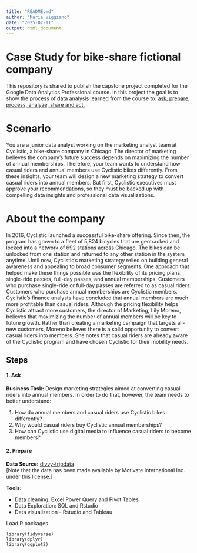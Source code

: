 ```yaml
---
title: "README.md"
author: "Maria Viggiano"
date: "2025-02-11"
output: html_document
---
```



# **Case Study for bike-share fictional company**

<p>This repository is shared to publish the capstone project completed for the Google Data Analytics Professional course. 
In this project the goal is to show the process of data analysis learned from the course to: 
<ins>ask, prepare, process, analyze, share and act. <ins> <p>



# Scenario
You are a junior data analyst working on the marketing analyst team at Cyclistic, a bike-share
company in Chicago. The director of marketing believes the company’s future success
depends on maximizing the number of annual memberships. Therefore, your team wants to
understand how casual riders and annual members use Cyclistic bikes differently. From these
insights, your team will design a new marketing strategy to convert casual riders into annual
members. But first, Cyclistic executives must approve your recommendations, so they must be
backed up with compelling data insights and professional data visualizations.

# About the company
In 2016, Cyclistic launched a successful bike-share offering. Since then, the program has grown
to a fleet of 5,824 bicycles that are geotracked and locked into a network of 692 stations
across Chicago. The bikes can be unlocked from one station and returned to any other station
in the system anytime.
Until now, Cyclistic’s marketing strategy relied on building general awareness and appealing to
broad consumer segments. One approach that helped make these things possible was the
flexibility of its pricing plans: single-ride passes, full-day passes, and annual memberships.
Customers who purchase single-ride or full-day passes are referred to as casual riders.
Customers who purchase annual memberships are Cyclistic members.
Cyclistic’s finance analysts have concluded that annual members are much more profitable
than casual riders. Although the pricing flexibility helps Cyclistic attract more customers,
the director of Marketing, Lily Moreno, believes that maximizing the number of annual members will be key to future growth.
Rather than creating a marketing campaign that targets all-new customers, Moreno believes
there is a solid opportunity to convert casual riders into members. She notes that casual riders
are already aware of the Cyclistic program and have chosen Cyclistic for their mobility needs.


## Steps
#### 1. Ask
**Business Task:** Design marketing strategies aimed at converting casual riders into
annual members. In order to do that, however, the team needs to better understand: <br>
1. How do annual members and casual riders use Cyclistic bikes differently? <br>
2. Why would casual riders buy Cyclistic annual memberships? <br>
3. How can Cyclistic use digital media to influence casual riders to become members? <br>


#### 2. Prepare
**Data Source:** [divvy-tripdata](https://divvy-tripdata.s3.amazonaws.com/index.html)<br>
[Note that the data has been made available by Motivate International Inc. under this [<ins>license</ins>](https://www.divvybikes.com/data-license-agreement).]

**Tools:** <br>
- Data cleaning: Excel Power Query and Pivot Tables<br>
- Data Exploration: SQL and Rstudio <br>
- Data visualization - Rstudio and Tableau






Load R packages
```
library(tidyverse)
library(dplyr)
library(ggplot2)
```



